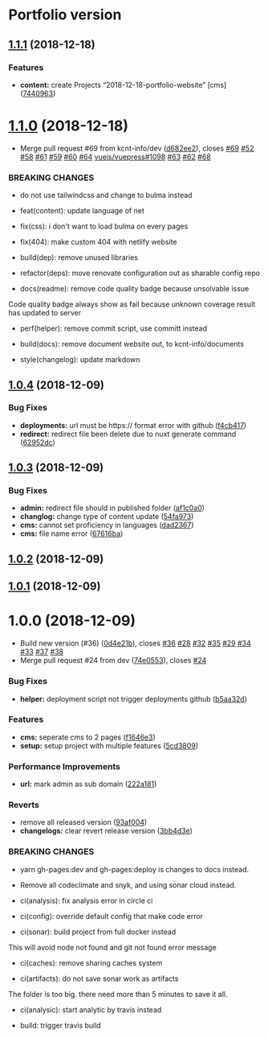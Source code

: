 # Portfolio version

## [1.1.1](https://github.com/kcnt-info/website/compare/v1.1.0...v1.1.1) (2018-12-18)


### Features

* **content:** create Projects “2018-12-18-portfolio-website” [cms] ([7440963](https://github.com/kcnt-info/website/commit/7440963))

# [1.1.0](https://github.com/kcnt-info/website/compare/v1.0.4...v1.1.0) (2018-12-18)


* Merge pull request #69 from kcnt-info/dev ([d682ee2](https://github.com/kcnt-info/website/commit/d682ee2)), closes [#69](https://github.com/kcnt-info/website/issues/69) [#52](https://github.com/kcnt-info/website/issues/52) [#58](https://github.com/kcnt-info/website/issues/58) [#61](https://github.com/kcnt-info/website/issues/61) [#59](https://github.com/kcnt-info/website/issues/59) [#60](https://github.com/kcnt-info/website/issues/60) [#64](https://github.com/kcnt-info/website/issues/64) [vuejs/vuepress#1098](https://github.com/vuejs/vuepress/issues/1098) [#63](https://github.com/kcnt-info/website/issues/63) [#62](https://github.com/kcnt-info/website/issues/62) [#68](https://github.com/kcnt-info/website/issues/68)


### BREAKING CHANGES

* do not use tailwindcss and change to bulma instead

* feat(content): update language of net

* fix(css): i don't want to load bulma on every pages

* fix(404): make custom 404 with netlify website

* build(dep): remove unused libraries

* refactor(deps): move renovate configuration out as sharable config repo

* docs(readme): remove code quality badge because unsolvable issue

Code quality badge always show as fail because unknown coverage result has updated to server

* perf(helper): remove commit script, use committ instead

* build(docs): remove document website out, to kcnt-info/documents

* style(changelog): update markdown

## [1.0.4](https://github.com/kamontat/Portfolio/compare/v1.0.3...v1.0.4) (2018-12-09)

### Bug Fixes

* **deployments:** url must be https:// format error with github ([f4cb417](https://github.com/kamontat/Portfolio/commit/f4cb417))
* **redirect:** redirect file been delete due to nuxt generate command ([62952dc](https://github.com/kamontat/Portfolio/commit/62952dc))

## [1.0.3](https://github.com/kamontat/Portfolio/compare/v1.0.2...v1.0.3) (2018-12-09)

### Bug Fixes

- **admin:** redirect file should in published folder ([af1c0a0](https://github.com/kcnt-info/website/commit/af1c0a0))
- **changlog:** change type of content update ([54fa973](https://github.com/kcnt-info/website/commit/54fa973))
- **cms:** cannot set proficiency in languages ([dad2367](https://github.com/kcnt-info/website/commit/dad2367))
- **cms:** file name error ([67616ba](https://github.com/kcnt-info/website/commit/67616ba))

## [1.0.2](https://github.com/kcnt-info/website/compare/v1.0.1...v1.0.2) (2018-12-09)

## [1.0.1](https://github.com/kcnt-info/website/compare/v1.0.0...v1.0.1) (2018-12-09)

# 1.0.0 (2018-12-09)

- Build new version (#36) ([0d4e21b](https://github.com/kcnt-info/website/commit/0d4e21b)), closes [#36](https://github.com/kcnt-info/website/issues/36) [#28](https://github.com/kcnt-info/website/issues/28) [#32](https://github.com/kcnt-info/website/issues/32) [#35](https://github.com/kcnt-info/website/issues/35) [#29](https://github.com/kcnt-info/website/issues/29) [#34](https://github.com/kcnt-info/website/issues/34) [#33](https://github.com/kcnt-info/website/issues/33) [#37](https://github.com/kcnt-info/website/issues/37) [#38](https://github.com/kcnt-info/website/issues/38)
- Merge pull request #24 from dev ([74e0553](https://github.com/kcnt-info/website/commit/74e0553)), closes [#24](https://github.com/kcnt-info/website/issues/24)

### Bug Fixes

- **helper:** deployment script not trigger deployments github ([b5aa32d](https://github.com/kcnt-info/website/commit/b5aa32d))

### Features

- **cms:** seperate cms to 2 pages ([f1646e3](https://github.com/kcnt-info/website/commit/f1646e3))
- **setup:** setup project with multiple features ([5cd3809](https://github.com/kcnt-info/website/commit/5cd3809))

### Performance Improvements

- **url:** mark admin as sub domain ([222a181](https://github.com/kcnt-info/website/commit/222a181))

### Reverts

- remove all released version ([93af004](https://github.com/kcnt-info/website/commit/93af004))
- **changelogs:** clear revert release version ([3bb4d3e](https://github.com/kcnt-info/website/commit/3bb4d3e))

### BREAKING CHANGES

- yarn gh-pages:dev and gh-pages:deploy is changes to docs instead.
- Remove all codeclimate and snyk, and using sonar cloud instead.

- ci(analysis): fix analysis error in circle ci

- ci(config): override default config that make code error

- ci(sonar): build project from full docker instead

This will avoid node not found and git not found error message

- ci(caches): remove sharing caches system

- ci(artifacts): do not save sonar work as artifacts

The folder is too big. there need more than 5 minutes to save it all.

- ci(analysic): start analytic by travis instead

- build: trigger travis build
